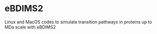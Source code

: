 # eBDIMS2
Linux and MacOS codes to simulate transition pathways in proteins up to MDa scale with eBDIMS2
